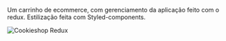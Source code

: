 Um carrinho de ecommerce, com gerenciamento da aplicação feito com o redux. Estilização feita com Styled-components.

![Cookieshop Redux](https://user-images.githubusercontent.com/95235789/170589268-2976d798-080c-464c-b68a-64941ec6831e.png)
